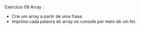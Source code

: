 Exercício 09 Array :

- Crie um array a partir de uma frase.
- Imprima cada palavra do array no console por meio de um for.

